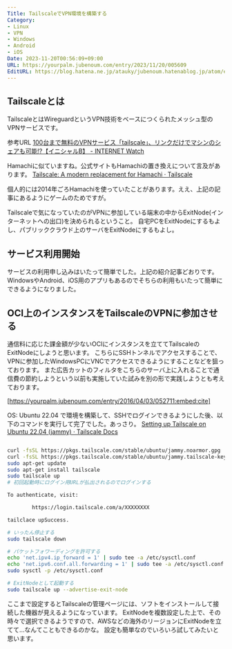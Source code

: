 ```yaml
---
Title: TailscaleでVPN環境を構築する
Category:
- Linux
- VPN
- Windows
- Android
- iOS
Date: 2023-11-20T00:56:09+09:00
URL: https://yourpalm.jubenoum.com/entry/2023/11/20/005609
EditURL: https://blog.hatena.ne.jp/atauky/jubenoum.hatenablog.jp/atom/entry/6801883189060137046
---
```


## Tailscaleとは

TailscaleとはWireguardというVPN技術をベースにつくられたメッシュ型のVPNサービスです。

参考URL
[100台まで無料のVPNサービス「tailscale」、リンクだけでマシンのシェアも可能\!?【イニシャルB】 \- INTERNET Watch](https://internet.watch.impress.co.jp/docs/column/shimizu/1303751.html)

Hamachiに似ていますね。公式サイトもHamachiの置き換えについて言及があります。
[Tailscale: A modern replacement for Hamachi · Tailscale](https://tailscale.com/blog/hamachi/)

個人的には2014年ごろHamachiを使っていたことがあります。ええ、上記の記事にあるようにゲームのためですが。

Tailscaleで気になっていたのがVPNに参加している端末の中からExitNode(インターネットへの出口)を決められるということ。
自宅PCをExitNodeにするもよし、パブリッククラウド上のサーバをExitNodeにするもよし。



## サービス利用開始

サービスの利用申し込みはいたって簡単でした。上記の紹介記事どおりです。
WindowsやAndroid、iOS用のアプリもあるのでそちらの利用もいたって簡単にできるようになりました。

## OCI上のインスタンスをTailscaleのVPNに参加させる

通信料に応じた課金額が少ないOCIにインスタンスを立ててTailscaleのExitNodeにしようと思います。
こちらにSSHトンネルでアクセスすることで、VPNに参加したWindowsPCにVNCでアクセスできるようにすることなどを狙っております。
また広告カットのフィルタをこちらのサーバ上に入れることで通信費の節約しようという以前も実施していた試みを別の形で実践しようとも考えております。

[https://yourpalm.jubenoum.com/entry/2016/04/03/052711:embed:cite]

OS: Ubuntu 22.04 で環境を構築して、SSHでログインできるようにした後、以下のコマンドを実行して完了でした。あっさり。
[Setting up Tailscale on Ubuntu 22\.04 \(jammy\) · Tailscale Docs](https://tailscale.com/kb/1187/install-ubuntu-2204/)


```sh

curl -fsSL https://pkgs.tailscale.com/stable/ubuntu/jammy.noarmor.gpg | sudo tee /usr/share/keyrings/tailscale-archive-keyring.gpg >/dev/null
curl -fsSL https://pkgs.tailscale.com/stable/ubuntu/jammy.tailscale-keyring.list | sudo tee /etc/apt/sources.list.d/tailscale.list
sudo apt-get update
sudo apt-get install tailscale
sudo tailscale up
# 初回起動時にログイン用URLが払出されるのでログインする

To authenticate, visit:

        https://login.tailscale.com/a/XXXXXXXX

tailclace upSuccess.

# いったん停止する
sudo tailscale down

# パケットフォワーディングを許可する
echo 'net.ipv4.ip_forward = 1' | sudo tee -a /etc/sysctl.conf
echo 'net.ipv6.conf.all.forwarding = 1' | sudo tee -a /etc/sysctl.conf
sudo sysctl -p /etc/sysctl.conf

# ExitNodeとして起動する
sudo tailscale up --advertise-exit-node

```
ここまで設定するとTailscaleの管理ページには、ソフトをインストールして接続した機器が見えるようになっています。
ExitNodeを複数設定した上で、その時々で選択できるようですので、AWSなどの海外のリージョンにExitNodeを立てて…なんてこともできるのかな。
設定も簡単なのでいろいろ試してみたいと思います。
